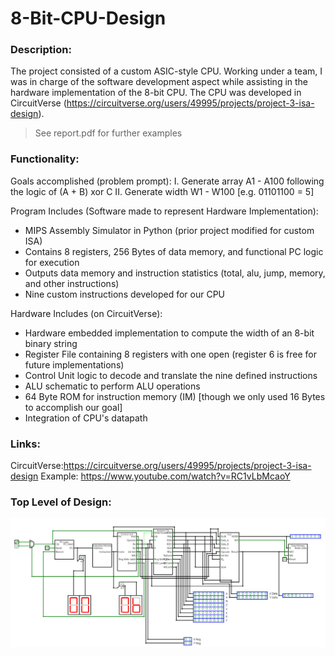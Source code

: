 # 8-Bit-CPU-Design

### Description:
The project consisted of a custom ASIC-style CPU. Working under a team, I was in charge of the software development aspect while assisting in the hardware implementation of the 8-bit CPU. The CPU was developed in CircuitVerse (https://circuitverse.org/users/49995/projects/project-3-isa-design). 

> See report.pdf for further examples

### Functionality:
Goals accomplished (problem prompt): 
I. Generate array A1 - A100 following the logic of (A + B) xor C
II. Generate width W1 - W100 [e.g. 01101100 = 5]

Program Includes (Software made to represent Hardware Implementation):
- MIPS Assembly Simulator in Python (prior project modified for custom ISA)
- Contains 8 registers, 256 Bytes of data memory, and functional PC logic for execution
- Outputs data memory and instruction statistics (total, alu, jump, memory, and other instructions)
- Nine custom instructions developed for our CPU

Hardware Includes (on CircuitVerse):
- Hardware embedded implementation to compute the width of an 8-bit binary string
- Register File containing 8 registers with one open (register 6 is free for future implementations)
- Control Unit logic to decode and translate the nine defined instructions
- ALU schematic to perform ALU operations
- 64 Byte ROM for instruction memory (IM) [though we only used 16 Bytes to accomplish our goal]
- Integration of CPU's datapath

### Links:
CircuitVerse:https://circuitverse.org/users/49995/projects/project-3-isa-design
Example: https://www.youtube.com/watch?v=RC1vLbMcaoY

### Top Level of Design:
![alt text](https://github.com/JimPalomo/8-Bit-CPU-Design/blob/main/assets/sample-1.png)